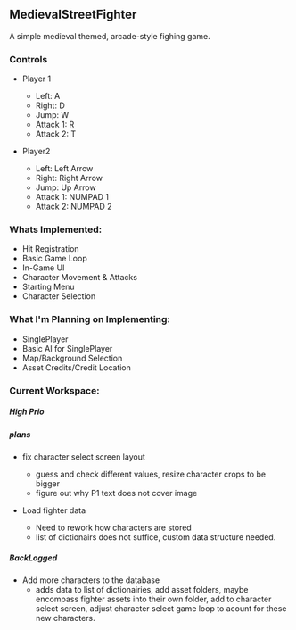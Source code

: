 ## MedievalStreetFighter

A simple medieval themed, arcade-style fighing game.

### Controls

- Player 1
  - Left: A
  - Right: D
  - Jump: W
  - Attack 1: R
  - Attack 2: T

- Player2
  - Left: Left Arrow
  - Right: Right Arrow
  - Jump: Up Arrow
  - Attack 1: NUMPAD 1
  - Attack 2: NUMPAD 2

### Whats Implemented:

- Hit Registration
- Basic Game Loop
- In-Game UI
- Character Movement & Attacks
- Starting Menu
- Character Selection

### What I'm Planning on Implementing:

- SinglePlayer
- Basic AI for SinglePlayer
- Map/Background Selection
- Asset Credits/Credit Location

### Current Workspace:

##### High Prio

##### plans

- fix character select screen layout
  - guess and check different values, resize character crops to be bigger
  - figure out why P1 text does not cover image

- Load fighter data
  - Need to rework how characters are stored
  - list of dictionairs does not suffice, custom data structure needed.

##### BackLogged

- Add more characters to the database
  - adds data to list of dictionairies, add asset folders, maybe encompass fighter assets into their own folder, add to character select screen, adjust character select game loop to acount for these new characters.

